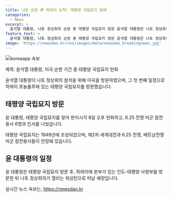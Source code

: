 ```yaml
---
title: 나토 순방 尹 하와이 도착! 태평양 국립묘지 참배
categories:
  - News
excerpt: >
  윤석열 대통령, 나토 정상회의 순방 중 태평양 국립묘지 방문 윤석열 대통령은 나토 정상회의 참석을 위해 미국을 방문 중이며, 첫 일정으로 하와이 호놀룰루에 있는 태평양 국립묘지를 방문했습니다. 현지시각 8일 오후에 방문하여 6.25 전쟁 미군 참전용사들을 비롯한 미군 묘지에 헌화하고 인사를 나누었습니다. 윤 대통령은 이어 인도-태평양 사령부를 방문한 뒤 나토 정상회의가 열리는 워싱턴으로 떠날 예정입니다.
feature_text: >
  윤석열 대통령, 나토 정상회의 순방 중 태평양 국립묘지 방문 윤석열 대통령은 나토 정상회의 참석을 위해 미국을 방문 중이며, 첫 일정으로 하와이 호놀룰루에 있는 태평양 국립묘지를 방문했습니다. 현지시각 8일 오후에 방문하여 6.25 전쟁 미군 참전용사들을 비롯한 미군 묘지에 헌화하고 인사를 나누었습니다. 윤 대통령은 이어 인도-태평양 사령부를 방문한 뒤 나토 정상회의가 열리는 워싱턴으로 떠날 예정입니다.
image: 'https://newsdao.kr/res/images/meta/newsdao_breakingnews.jpg'
---
```


<p><img src="https://newsdao.kr/res/images/meta/newsdao_breakingnews.jpg" alt="koreaapp 속보" /></p>

<p>제목: 윤석열 대통령, 미국 순방 기간 중 태평양 국립묘지 헌화</p>

<p>윤석열 대통령이 나토 정상회의 참석을 위해 미국을 방문하였으며, 그 첫 번째 일정으로 하와이 호놀룰루에 있는 태평양 국립묘지를 방문했습니다.</p>

<h2 data-ke-size="size26">태평양 국립묘지 방문</h2>

<p>윤 대통령, 태평양 국립묘지를 찾아 현지시각 8일 오후 헌화하고, 6.25 전쟁 미군 참전용사 6명과 인사를 나눴습니다.</p>

<p data-ke-size="size16">태평양 국립묘지는 1949년에 조성되었으며, 제2차 세계대전과 6.25 전쟁, 베트남전쟁 미군 참전용사들이 안장돼 있습니다.</p>

<h2 data-ke-size="size26">윤 대통령의 일정</h2>

<p>윤 대통령은 태평양 국립묘지 방문 후, 하와이에 본부가 있는 인도-태평양 사령부를 방문한 뒤 나토 정상회의가 열리는 워싱턴으로 떠날 예정입니다.</p>
실시간 뉴스 속보는, <a href="https://newsdao.kr" rel="dofollow">https://newsdao.kr</a>



